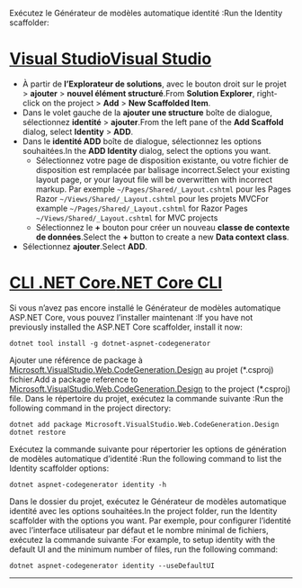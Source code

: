 <span data-ttu-id="a6728-101">Exécutez le Générateur de modèles automatique identité :</span><span class="sxs-lookup"><span data-stu-id="a6728-101">Run the Identity scaffolder:</span></span>

# <a name="visual-studiotabvisual-studio"></a>[<span data-ttu-id="a6728-102">Visual Studio</span><span class="sxs-lookup"><span data-stu-id="a6728-102">Visual Studio</span></span>](#tab/visual-studio)

* <span data-ttu-id="a6728-103">À partir de **l’Explorateur de solutions**, avec le bouton droit sur le projet > **ajouter** > **nouvel élément structuré**.</span><span class="sxs-lookup"><span data-stu-id="a6728-103">From **Solution Explorer**, right-click on the project > **Add** > **New Scaffolded Item**.</span></span>
* <span data-ttu-id="a6728-104">Dans le volet gauche de la **ajouter une structure** boîte de dialogue, sélectionnez **identité** > **ajouter**.</span><span class="sxs-lookup"><span data-stu-id="a6728-104">From the left pane of the **Add Scaffold** dialog, select **Identity** > **ADD**.</span></span>
* <span data-ttu-id="a6728-105">Dans le **identité ADD** boîte de dialogue, sélectionnez les options souhaitées.</span><span class="sxs-lookup"><span data-stu-id="a6728-105">In the **ADD Identity** dialog, select the options you want.</span></span>
  * <span data-ttu-id="a6728-106">Sélectionnez votre page de disposition existante, ou votre fichier de disposition est remplacée par balisage incorrect.</span><span class="sxs-lookup"><span data-stu-id="a6728-106">Select your existing layout page, or your layout file will be overwritten with incorrect markup.</span></span> <span data-ttu-id="a6728-107">Par exemple `~/Pages/Shared/_Layout.cshtml` pour les Pages Razor `~/Views/Shared/_Layout.cshtml` pour les projets MVC</span><span class="sxs-lookup"><span data-stu-id="a6728-107">For example `~/Pages/Shared/_Layout.cshtml` for Razor Pages `~/Views/Shared/_Layout.cshtml` for MVC projects</span></span>
  * <span data-ttu-id="a6728-108">Sélectionnez le **+** bouton pour créer un nouveau **classe de contexte de données**.</span><span class="sxs-lookup"><span data-stu-id="a6728-108">Select the **+** button to create a new **Data context class**.</span></span>
* <span data-ttu-id="a6728-109">Sélectionnez **ajouter**.</span><span class="sxs-lookup"><span data-stu-id="a6728-109">Select **ADD**.</span></span>

# <a name="net-core-clitabnetcore-cli"></a>[<span data-ttu-id="a6728-110">CLI .NET Core</span><span class="sxs-lookup"><span data-stu-id="a6728-110">.NET Core CLI</span></span>](#tab/netcore-cli)

<span data-ttu-id="a6728-111">Si vous n’avez pas encore installé le Générateur de modèles automatique ASP.NET Core, vous pouvez l’installer maintenant :</span><span class="sxs-lookup"><span data-stu-id="a6728-111">If you have not previously installed the ASP.NET Core scaffolder, install it now:</span></span>

```cli
dotnet tool install -g dotnet-aspnet-codegenerator
```

<span data-ttu-id="a6728-112">Ajouter une référence de package à [Microsoft.VisualStudio.Web.CodeGeneration.Design](https://www.nuget.org/packages/Microsoft.VisualStudio.Web.CodeGeneration.Design/) au projet (\*.csproj) fichier.</span><span class="sxs-lookup"><span data-stu-id="a6728-112">Add a package reference to [Microsoft.VisualStudio.Web.CodeGeneration.Design](https://www.nuget.org/packages/Microsoft.VisualStudio.Web.CodeGeneration.Design/) to the project (\*.csproj) file.</span></span> <span data-ttu-id="a6728-113">Dans le répertoire du projet, exécutez la commande suivante :</span><span class="sxs-lookup"><span data-stu-id="a6728-113">Run the following command in the project directory:</span></span>

```cli
dotnet add package Microsoft.VisualStudio.Web.CodeGeneration.Design
dotnet restore
```

<span data-ttu-id="a6728-114">Exécutez la commande suivante pour répertorier les options de génération de modèles automatique d’identité :</span><span class="sxs-lookup"><span data-stu-id="a6728-114">Run the following command to list the Identity scaffolder options:</span></span>

```cli
dotnet aspnet-codegenerator identity -h
```

<span data-ttu-id="a6728-115">Dans le dossier du projet, exécutez le Générateur de modèles automatique identité avec les options souhaitées.</span><span class="sxs-lookup"><span data-stu-id="a6728-115">In the project folder, run the Identity scaffolder with the options you want.</span></span> <span data-ttu-id="a6728-116">Par exemple, pour configurer l’identité avec l’interface utilisateur par défaut et le nombre minimal de fichiers, exécutez la commande suivante :</span><span class="sxs-lookup"><span data-stu-id="a6728-116">For example, to setup identity with the default UI and the minimum number of files, run the following command:</span></span>

```cli
dotnet aspnet-codegenerator identity --useDefaultUI
```

-------------
